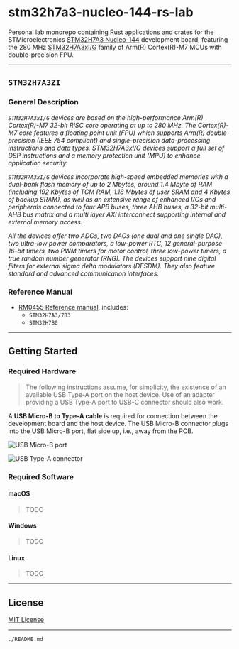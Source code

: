 # stm32h7a3-nucleo-144-rs-lab

Personal lab monorepo containing Rust applications and crates for the STMicroelectronics
[STM32H7A3 Nucleo-144](https://www.st.com/en/evaluation-tools/nucleo-h7a3zi-q.html) development board,
featuring the 280 MHz [STM32H7A3xI/G](https://www.st.com/resource/en/datasheet/stm32h7a3zi.pdf)
family of Arm(R) Cortex(R)-M7 MCUs with double-precision FPU.

---

## `STM32H7A3ZI`

### General Description

_`STM32H7A3xI/G` devices are based on the high-performance Arm(R) Cortex(R)-M7 32-bit RISC core operating at
up to 280 MHz. The Cortex(R)-M7 core features a floating point unit (FPU) which supports Arm(R) double-precision
(IEEE 754 compliant) and single-precision data-processing instructions and data types. STM32H7A3xI/G devices
support a full set of DSP instructions and a memory protection unit (MPU) to enhance application security._

_`STM32H7A3xI/G` devices incorporate high-speed embedded memories with a dual-bank flash memory of up
to 2 Mbytes, around 1.4 Mbyte of RAM (including 192 Kbytes of TCM RAM, 1.18 Mbytes of user SRAM and
4 Kbytes of backup SRAM), as well as an extensive range of enhanced I/Os and peripherals connected to four
APB buses, three AHB buses, a 32-bit multi-AHB bus matrix and a multi layer AXI interconnect supporting internal
and external memory access._

_All the devices offer two ADCs, two DACs (one dual and one single DAC), two ultra-low power comparators, a
low-power RTC, 12 general-purpose 16-bit timers, two PWM timers for motor control, three low-power timers, a
true random number generator (RNG). The devices support nine digital filters for external sigma delta modulators
(DFSDM). They also feature standard and advanced communication interfaces._

### Reference Manual

* [RM0455 Reference manual](https://www.st.com/resource/en/reference_manual/rm0455-stm32h7a37b3-and-stm32h7b0-value-line-advanced-armbased-32bit-mcus-stmicroelectronics.pdf), includes:
  * `STM32H7A3/7B3`
  * `STM32H7B0`

---

## Getting Started

### Required Hardware

>The following instructions assume, for simplicity, the existence of an available USB Type-A port on the host device. Use of an adapter providing a USB Type-A port to USB-C connector should also work.

A **USB Micro-B to Type-A cable** is required for connection between the development board and the host device. The USB Micro-B connector plugs into the USB Micro-B port, flat side up, i.e., away from the PCB.

![USB Micro-B port](https://upload.wikimedia.org/wikipedia/commons/thumb/1/1b/USB_Micro-B_receptacle.svg/150px-USB_Micro-B_receptacle.svg.png)

![USB Type-A connector](https://upload.wikimedia.org/wikipedia/commons/thumb/c/c5/USB_Type-A_receptacle_Black.svg/150px-USB_Type-A_receptacle_Black.svg.png)

### Required Software

#### macOS

>TODO

#### Windows

>TODO

#### Linux

>TODO

---

## License

[MIT License](https://spdx.org/licenses/MIT.html)

---

`./README.md`
